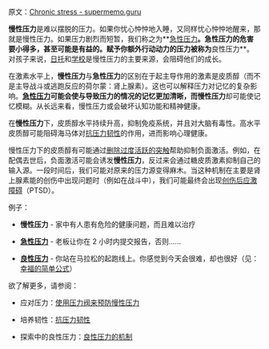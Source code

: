 原文：[Chronic stress - supermemo.guru](https://supermemo.guru/wiki/Chronic_stress)

**慢性压力**是难以摆脱的压力。如果你忧心忡忡地入睡，又同样忧心忡忡地醒来，那就是慢性压力。如果压力剧烈而短暂，我们称之为**[急性压力](https://supermemo.guru/wiki/Acute_stress)**。急性压力的危害要小得多，甚至可能是有益的。赋予你额外行动动力的压力被称为**良性压力**。对孩子来说，[日托](https://supermemo.guru/wiki/Daycare_misery)和[学校](https://supermemo.guru/wiki/Problem_of_Schooling)是慢性压力的主要来源，会阻碍他们的成长。

在激素水平上，**慢性压力**与**急性压力**的区别在于起主导作用的激素是皮质醇（而不是主导战斗或逃跑反应的荷尔蒙：肾上腺素）。这也可以解释压力对记忆的复杂影响。**[急性压力](https://supermemo.guru/wiki/Acute_stress)**可能会使与导致压力的情况的记忆更加清晰，而**慢性压力**却可能使记忆模糊。从长远来看，慢性压力或会破坏认知功能和精神健康。

在**慢性压力**下，皮质醇水平持续升高，抑制免疫系统，并且对大脑有毒性。高水平皮质醇可能阻碍海马体对[抗压力韧性](https://supermemo.guru/wiki/Stress_resilience)的作用，进而影响心理健康。

慢性压力下的皮质醇有可能通过[删除过度活跃的突触](https://supermemo.guru/wiki/Glucocorticoids_may_help_combat_chronic_stress)帮助抑制负面激活。例如，在配偶去世后，负面激活可能会诱发**慢性压力**，反过来会通过糖皮质激素抑制自己的输入源。一段时间后，我们可能对原来的压力源变得麻木。当这种机制在主要是肾上腺素能的创伤中出现问题时（例如在战斗中），我们可能最终会出现[创伤后应激障碍](https://en.wikipedia.org/wiki/Posttraumatic_stress_disorder)（PTSD）。

例子：

- **慢性压力** - 家中有人患有危险的健康问题，而且难以治疗

- **[急性压力](https://supermemo.guru/wiki/Acute_stress)** - 老板让你在 2 小时内提交报告，否则......

- **[良性压力](https://supermemo.guru/wiki/Eustress)** - 你站在马拉松的起跑线上。你感觉到今天会很难，却也很好（见：[幸福的简单公式](https://supermemo.guru/wiki/Simple_formula_for_happiness)）

欲了解更多，请参阅：

- 应对压力：[使用压力阀来预防慢性压力](https://supermemo.guru/wiki/Using_stress_valves_to_prevent_chronic_stress)

- 培养韧性：[抗压力韧性](https://supermemo.guru/wiki/Stress_resilience)

- 探索中的良性压力：[良性压力的机制](https://supermemo.guru/wiki/Mechanics_of_eustress)
